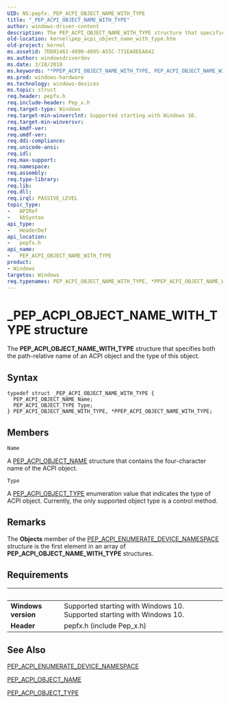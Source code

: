 ```yaml
---
UID: NS:pepfx._PEP_ACPI_OBJECT_NAME_WITH_TYPE
title: "_PEP_ACPI_OBJECT_NAME_WITH_TYPE"
author: windows-driver-content
description: The PEP_ACPI_OBJECT_NAME_WITH_TYPE structure that specifies both the path-relative name of an ACPI object and the type of this object.
old-location: kernel\pep_acpi_object_name_with_type.htm
old-project: kernel
ms.assetid: 7DD01461-4890-4095-A55C-771EA0EEA642
ms.author: windowsdriverdev
ms.date: 3/28/2018
ms.keywords: "*PPEP_ACPI_OBJECT_NAME_WITH_TYPE, PEP_ACPI_OBJECT_NAME_WITH_TYPE, PEP_ACPI_OBJECT_NAME_WITH_TYPE structure [Kernel-Mode Driver Architecture], PPEP_ACPI_OBJECT_NAME_WITH_TYPE, PPEP_ACPI_OBJECT_NAME_WITH_TYPE structure pointer [Kernel-Mode Driver Architecture], _PEP_ACPI_OBJECT_NAME_WITH_TYPE, kernel.pep_acpi_object_name_with_type, pepfx/PEP_ACPI_OBJECT_NAME_WITH_TYPE, pepfx/PPEP_ACPI_OBJECT_NAME_WITH_TYPE"
ms.prod: windows-hardware
ms.technology: windows-devices
ms.topic: struct
req.header: pepfx.h
req.include-header: Pep_x.h
req.target-type: Windows
req.target-min-winverclnt: Supported starting with Windows 10.
req.target-min-winversvr: 
req.kmdf-ver: 
req.umdf-ver: 
req.ddi-compliance: 
req.unicode-ansi: 
req.idl: 
req.max-support: 
req.namespace: 
req.assembly: 
req.type-library: 
req.lib: 
req.dll: 
req.irql: PASSIVE_LEVEL
topic_type:
-	APIRef
-	kbSyntax
api_type:
-	HeaderDef
api_location:
-	pepfx.h
api_name:
-	PEP_ACPI_OBJECT_NAME_WITH_TYPE
product:
- Windows
targetos: Windows
req.typenames: PEP_ACPI_OBJECT_NAME_WITH_TYPE, *PPEP_ACPI_OBJECT_NAME_WITH_TYPE
---
```


# _PEP_ACPI_OBJECT_NAME_WITH_TYPE structure
The <b>PEP_ACPI_OBJECT_NAME_WITH_TYPE</b> structure that specifies both the path-relative name of an ACPI object and the type of this object.

## Syntax
```
typedef struct _PEP_ACPI_OBJECT_NAME_WITH_TYPE {
  PEP_ACPI_OBJECT_NAME Name;
  PEP_ACPI_OBJECT_TYPE Type;
} PEP_ACPI_OBJECT_NAME_WITH_TYPE, *PPEP_ACPI_OBJECT_NAME_WITH_TYPE;
```

## Members


`Name`

A <a href="https://msdn.microsoft.com/library/windows/hardware/mt629110">PEP_ACPI_OBJECT_NAME</a> structure that contains the four-character name of the ACPI object.

`Type`

A <a href="https://msdn.microsoft.com/library/windows/hardware/mt186685">PEP_ACPI_OBJECT_TYPE</a> enumeration value that indicates the type of ACPI object. Currently, the only supported object type is a control method.

## Remarks
The <b>Objects</b> member of the <a href="https://msdn.microsoft.com/library/windows/hardware/mt186658">PEP_ACPI_ENUMERATE_DEVICE_NAMESPACE</a> structure is the first element in an array of <b>PEP_ACPI_OBJECT_NAME_WITH_TYPE</b> structures.

## Requirements
| &nbsp; | &nbsp; |
| ---- |:---- |
| **Windows version** | Supported starting with Windows 10. Supported starting with Windows 10. |
| **Header** | pepfx.h (include Pep_x.h) |

## See Also

<a href="https://msdn.microsoft.com/library/windows/hardware/mt186658">PEP_ACPI_ENUMERATE_DEVICE_NAMESPACE</a>



<a href="https://msdn.microsoft.com/library/windows/hardware/mt629110">PEP_ACPI_OBJECT_NAME</a>



<a href="https://msdn.microsoft.com/library/windows/hardware/mt186685">PEP_ACPI_OBJECT_TYPE</a>